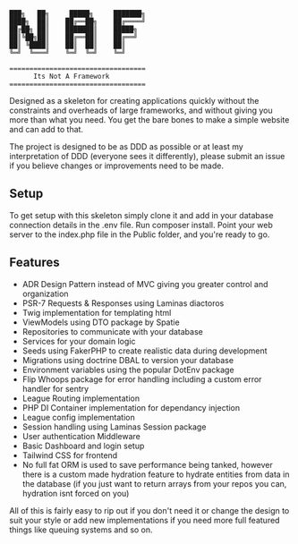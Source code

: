 ```
███╗   ██╗     █████╗     ███████╗
████╗  ██║    ██╔══██╗    ██╔════╝
██╔██╗ ██║    ███████║    █████╗  
██║╚██╗██║    ██╔══██║    ██╔══╝  
██║ ╚████║    ██║  ██║    ██║     
╚═╝  ╚═══╝    ╚═╝  ╚═╝    ╚═╝
                                  
==================================
      Its Not A Framework
==================================
```

Designed as a skeleton for creating applications quickly without the constraints and overheads of large frameworks, 
and without giving you more than what you need. You get the bare bones to make a simple website and can add to that.

The project is designed to be as DDD as possible or at least my interpretation of DDD (everyone sees it differently), 
please submit an issue if you believe changes or improvements need to be made.

## Setup

To get setup with this skeleton simply clone it and add in your database connection details in the .env file. Run composer install.
Point your web server to the index.php file in the Public folder, and you're ready to go. 

## Features

- ADR Design Pattern instead of MVC giving you greater control and organization
- PSR-7 Requests & Responses using Laminas diactoros
- Twig implementation for templating html
- ViewModels using DTO package by Spatie
- Repositories to communicate with your database
- Services for your domain logic
- Seeds using FakerPHP to create realistic data during development 
- Migrations using doctrine DBAL to version your database
- Environment variables using the popular DotEnv package
- Flip Whoops package for error handling including a custom error handler for sentry
- League Routing implementation
- PHP DI Container implementation for dependancy injection
- League config implementation
- Session handling using Laminas Session package
- User authentication Middleware
- Basic Dashboard and login setup
- Tailwind CSS for frontend
- No full fat ORM is used to save performance being tanked, however there is a custom made hydration feature 
  to hydrate entities from data in the database (if you just want to return arrays from your repos you can, 
  hydration isnt forced on you)

All of this is fairly easy to rip out if you don't need it or change the design to suit your style
or add new implementations if you need more full featured things like queuing systems and so on.
